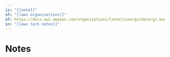 ```yaml
---
is: "[[note]]"
of: "[[aws organizations]]"
of: https://docs.aws.amazon.com/organizations/latest/userguide/orgs_manage_ous.html
in: "[[aws tech notes]]"
---
```

# Notes
